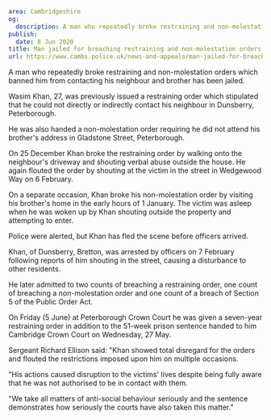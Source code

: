 ```yaml
area: Cambridgeshire
og:
  description: A man who repeatedly broke restraining and non-molestation orders which banned him from contacting his neighbour and brother has been jailed.
publish:
  date: 8 Jun 2020
title: Man jailed for breaching restraining and non-molestation orders
url: https://www.cambs.police.uk/news-and-appeals/man-jailed-for-breaching-restraining-and-non-molestation-orders
```

A man who repeatedly broke restraining and non-molestation orders which banned him from contacting his neighbour and brother has been jailed.

Wasim Khan, 27, was previously issued a restraining order which stipulated that he could not directly or indirectly contact his neighbour in Dunsberry, Peterborough.

He was also handed a non-molestation order requiring he did not attend his brother's address in Gladstone Street, Peterborough.

On 25 December Khan broke the restraining order by walking onto the neighbour's driveway and shouting verbal abuse outside the house. He again flouted the order by shouting at the victim in the street in Wedgewood Way on 6 February.

On a separate occasion, Khan broke his non-molestation order by visiting his brother's home in the early hours of 1 January. The victim was asleep when he was woken up by Khan shouting outside the property and attempting to enter.

Police were alerted, but Khan has fled the scene before officers arrived.

Khan, of Dunsberry, Bretton, was arrested by officers on 7 February following reports of him shouting in the street, causing a disturbance to other residents.

He later admitted to two counts of breaching a restraining order, one count of breaching a non-molestation order and one count of a breach of Section 5 of the Public Order Act.

On Friday (5 June) at Peterborough Crown Court he was given a seven-year restraining order in addition to the 51-week prison sentence handed to him Cambridge Crown Court on Wednesday, 27 May.

Sergeant Richard Ellison said: "Khan showed total disregard for the orders and flouted the restrictions imposed upon him on multiple occasions.

"His actions caused disruption to the victims' lives despite being fully aware that he was not authorised to be in contact with them.

"We take all matters of anti-social behaviour seriously and the sentence demonstrates how seriously the courts have also taken this matter."
